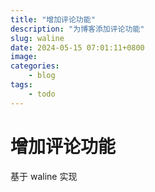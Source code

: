 ```yaml
---
title: "增加评论功能"
description: "为博客添加评论功能"
slug: waline
date: 2024-05-15 07:01:11+0800
image:
categories:
    - blog
tags:
    - todo
---
```


# 增加评论功能

基于 waline 实现

